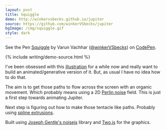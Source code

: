 ```yaml
---
layout: post
title: Squiggle
demo: http://winkervsbecks.github.io/jupiter
source: https://github.com/winkerVSbecks/jupiter
bgImage: /img/squiggle.gif
style: dark
---
```


<p data-height="268" data-theme-id="7569" data-slug-hash="kdFsh" data-default-tab="result" class='codepen'>See the Pen <a href='http://codepen.io/winkerVSbecks/pen/kdFsh/'>Squiggle</a> by Varun Vachhar (<a href='http://codepen.io/winkerVSbecks'>@winkerVSbecks</a>) on <a href='http://codepen.io'>CodePen</a>.</p>
<script async src="//codepen.io/assets/embed/ei.js"></script>

{% include writing/demo-source.html %}



I've been obsessed with this  [illustration](https://dribbble.com/shots/1128300-Jupiter-Study-no-01) for a while now and really want to build an animated/generative version of it. But, as usual I have no idea how to do that.

The aim is to get those paths to flow across the screen with an organic movement. Which probably means using a 2D  [Perlin noise](http://en.wikipedia.org/wiki/Perlin_noise) field. This is just a first step towards animating Jupiter.

Next step is figuring out how to make those tentacle like paths. Probably using  [spline extrusions](http://marcinignac.com/blog/cindermedusae-making-generative-creatures/mesh05.html).

Built using  [Joseph Gentle's noisejs](https://github.com/josephg/noisejs) library and  [Two.js](http://jonobr1.github.io/two.js) for the graphics.
